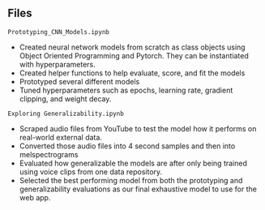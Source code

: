 ## Files

`Prototyping_CNN_Models.ipynb` 
- Created neural network models from scratch as class objects using Object Oriented Programming and Pytorch. They can be instantiated with hyperparameters. 
- Created helper functions to help evaluate, score, and fit the models
- Prototyped several different models
- Tuned hyperparameters such as epochs, learning rate, gradient clipping, and weight decay. 

`Exploring Generalizability.ipynb` 
- Scraped audio files from YouTube to test the model how it performs on real-world external data.
- Converted those audio files into 4 second samples and then into melspectrograms
- Evaluated how generalizable the models are after only being trained using voice clips from one data repository. 
- Selected the best performing model from both the prototyping and generalizability evaluations as our final exhaustive model to use for the web app.
